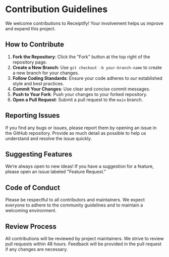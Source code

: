 # Contribution Guidelines

We welcome contributions to Receiptify! Your involvement helps us improve and expand this project.

## How to Contribute

1. **Fork the Repository**: Click the "Fork" button at the top right of the repository page.
2. **Create a New Branch**: Use `git checkout -b your-branch-name` to create a new branch for your changes.
3. **Follow Coding Standards**: Ensure your code adheres to our established style and best practices.
4. **Commit Your Changes**: Use clear and concise commit messages.
5. **Push to Your Fork**: Push your changes to your forked repository.
6. **Open a Pull Request**: Submit a pull request to the `main` branch.

## Reporting Issues

If you find any bugs or issues, please report them by opening an issue in the GitHub repository. Provide as much detail as possible to help us understand and resolve the issue quickly.

## Suggesting Features

We’re always open to new ideas! If you have a suggestion for a feature, please open an issue labeled "Feature Request."

## Code of Conduct

Please be respectful to all contributors and maintainers. We expect everyone to adhere to the community guidelines and to maintain a welcoming environment.

## Review Process

All contributions will be reviewed by project maintainers. We strive to review pull requests within 48 hours. Feedback will be provided in the pull request if any changes are necessary.
